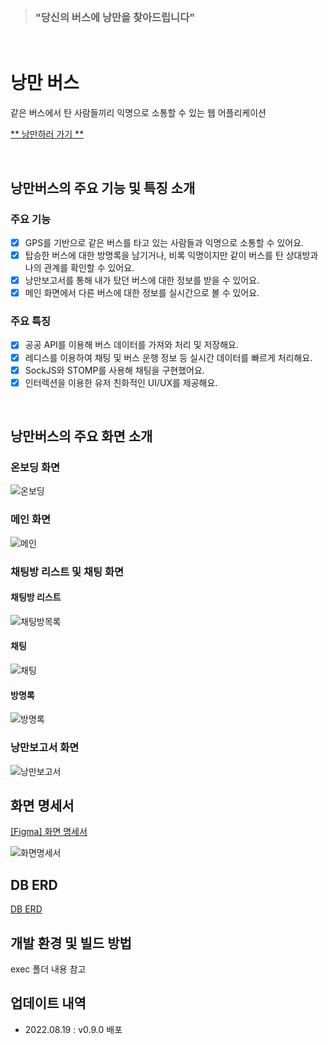 <br>

> ### **"당신의 버스에 낭만을 찾아드립니다"**

<br>


# 낭만 버스

같은 버스에서 탄 사람들끼리 익명으로 소통할 수 있는 웹 어플리케이션

[** 낭만하러 가기 **](https://i7a704.p.ssafy.io)

<br>

## 낭만버스의 주요 기능 및 특징 소개

### 주요 기능

- [x] GPS를 기반으로 같은 버스를 타고 있는 사람들과 익명으로 소통할 수 있어요.
- [x] 탑승한 버스에 대한 방명록을 남기거나, 비록 익명이지만 같이 버스를 탄 상대방과 나의 관계를 확인할 수 있어요.
- [x] 낭만보고서를 통해 내가 탔던 버스에 대한 정보를 받을 수 있어요.
- [x] 메인 화면에서 다른 버스에 대한 정보를 실시간으로 볼 수 있어요.

### 주요 특징

- [x] 공공 API를 이용해 버스 데이터를 가져와 처리 및 저장해요.
- [x] 레디스를 이용하여 채팅 및 버스 운행 정보 등 실시간 데이터를 빠르게 처리해요.
- [x] SockJS와 STOMP를 사용해 채팅을 구현했어요.
- [x] 인터렉션을 이용한 유저 친화적인 UI/UX를 제공해요.

<br>

## 낭만버스의 주요 화면 소개

### 온보딩 화면

![온보딩](/img/%EC%98%A8%EB%B3%B4%EB%94%A9.gif)

### 메인 화면

![메인](/img/%EB%A9%94%EC%9D%B8.gif)

### 채팅방 리스트 및 채팅 화면

#### 채팅방 리스트

![채팅방목록](/img/%EC%B1%84%ED%8C%85%EB%B0%A9%EB%AA%A9%EB%A1%9D.gif)

#### 채팅

![채팅](/img/%EC%B1%84%ED%8C%85.gif)

#### 방명록

![방명록](/img/%EB%B0%A9%EB%AA%85%EB%A1%9D.gif)

### 낭만보고서 화면

![낭만보고서](/img/%EB%82%AD%EB%A7%8C%EB%B3%B4%EA%B3%A0%EC%84%9C.gif)

## 화면 명세서

[[Figma] 화면 명세서](https://www.figma.com/file/4rzHAVeWwRwnkkThxS7m2i/nangman-BUS?node-id=96%3A2)

![화면명세서](/img/%ED%99%94%EB%A9%B4%EB%AA%85%EC%84%B8%EC%84%9C.png)

## DB ERD

[DB ERD](/img/DB_ERD.png)

## 개발 환경 및 빌드 방법

exec 폴더 내용 참고

## 업데이트 내역

- 2022.08.19 : v0.9.0 배포
